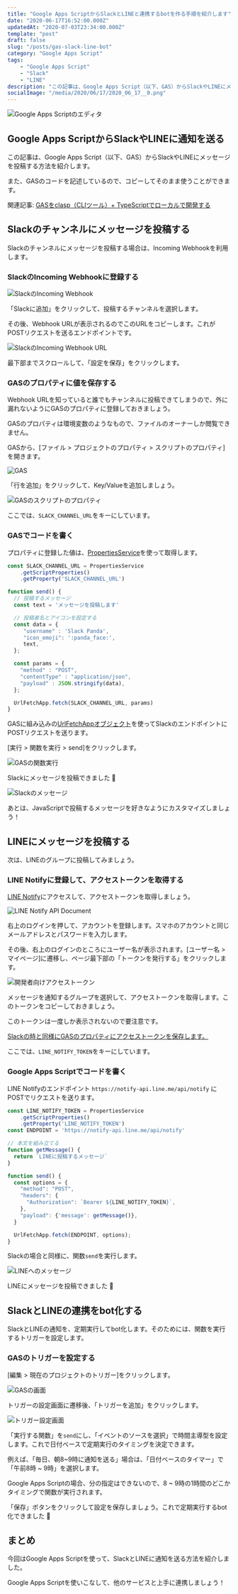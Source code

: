 ```yaml
---
title: "Google Apps ScriptからSlackとLINEと連携するbotを作る手順を紹介します"
date: "2020-06-17T16:52:00.000Z"
updatedAt: "2020-07-03T23:34:00.000Z"
template: "post"
draft: false
slug: "/posts/gas-slack-line-bot"
category: "Google Apps Script"
tags:
    - "Google Apps Script"
    - "Slack"
    - "LINE"
description: "この記事は、Google Apps Script（以下、GAS）からSlackやLINEにメッセージを投稿する方法を紹介します。また、GASのコードを記述しているので、コピーしてそのまま使うことができます。Slackのチャンネルにメッセージを投稿する場合は、Incoming Webhookを利用します。"
socialImage: "/media/2020/06/17/2020_06_17__0.png"
---
```


![Google Apps Scriptのエディタ](/media/2020/06/17/2020_06_17__0.png)

## Google Apps ScriptからSlackやLINEに通知を送る
この記事は、Google Apps Script（以下、GAS）からSlackやLINEにメッセージを投稿する方法を紹介します。

また、GASのコードを記述しているので、コピーしてそのまま使うことができます。

関連記事: [GASをclasp（CLIツール）+ TypeScriptでローカルで開発する](/posts/clasp-typescript)

## Slackのチャンネルにメッセージを投稿する
Slackのチャンネルにメッセージを投稿する場合は、Incoming Webhookを利用します。

### SlackのIncoming Webhookに登録する
![SlackのIncoming Webhook](/media/2020/06/17/2020_06_17__1.png)

「Slackに追加」をクリックして、投稿するチャンネルを選択します。

その後、Webhook URLが表示されるのでこのURLをコピーします。これがPOSTリクエストを送るエンドポイントです。

![SlackのIncoming Webhook URL](/media/2020/06/17/2020_06_17__2.png)

最下部までスクロールして、「設定を保存」をクリックします。

### GASのプロパティに値を保存する
Webhook URLを知っていると誰でもチャンネルに投稿できてしまうので、外に漏れないようにGASのプロパティに登録しておきましょう。

GASのプロパティは環境変数のようなもので、ファイルのオーナーしか閲覧できません。

GASから、[ファイル > プロジェクトのプロパティ > スクリプトのプロパティ]を開きます。

![GAS](/media/2020/06/17/2020_06_17__3.png)

「行を追加」をクリックして、Key/Valueを追加しましょう。

![GASのスクリプトのプロパティ](/media/2020/06/17/2020_06_17__4.png)

ここでは、`SLACK_CHANNEL_URL`をキーにしています。

### GASでコードを書く
プロパティに登録した値は、[PropertiesService](https://developers.google.com/apps-script/reference/properties/properties-service)を使って取得します。

```js:title=slack.js
const SLACK_CHANNEL_URL = PropertiesService
    .getScriptProperties()
    .getProperty('SLACK_CHANNEL_URL')

function send() {
  // 投稿するメッセージ
  const text = 'メッセージを投稿します'

  // 投稿者名とアイコンを設定する
  const data = {
     "username" : 'Slack Panda',
     "icon_emoji": ':panda_face:',
     text,
  };

  const params = {
    "method" : "POST",
    "contentType" : "application/json",
    "payload" : JSON.stringify(data),
  };

  UrlFetchApp.fetch(SLACK_CHANNEL_URL, params)
}
```

GASに組み込みの[UrlFetchAppオブジェクト](https://developers.google.com/apps-script/reference/url-fetch/url-fetch-app)を使ってSlackのエンドポイントにPOSTリクエストを送ります。

[実行 > 関数を実行 > send]をクリックします。

![GASの関数実行](/media/2020/06/17/2020_06_17__5.png)

Slackにメッセージを投稿できました 🎉

![Slackのメッセージ](/media/2020/06/17/2020_06_17__6.png)

あとは、JavaScriptで投稿するメッセージを好きなようにカスタマイズしましょう！

## LINEにメッセージを投稿する
次は、LINEのグループに投稿してみましょう。

### LINE Notifyに登録して、アクセストークンを取得する
[LINE Notify](https://notify-bot.line.me/ja/)にアクセスして、アクセストークンを取得しましょう。

![LINE Notify API Document](/media/2020/06/17/2020_06_17__7.png)

右上のログインを押して、アカウントを登録します。スマホのアカウントと同じメールアドレスとパスワードを入力します。

その後、右上のログインのところにユーザー名が表示されます。[ユーザー名 > マイページ]に遷移し、ページ最下部の「トークンを発行する」をクリックします。

![開発者向けアクセストークン](/media/2020/06/17/2020_06_17__8.png)

メッセージを通知するグループを選択して、アクセストークンを取得します。このトークンをコピーしておきましょう。

このトークンは一度しか表示されないので要注意です。

[Slackの時と同様にGASのプロパティにアクセストークンを保存します。](/posts/gas-slack-line-bot/#GASのプロパティに値を保存する)

ここでは、`LINE_NOTIFY_TOKEN`をキーにしています。

### Google Apps Scriptでコードを書く
LINE Notifyのエンドポイント `https://notify-api.line.me/api/notify` にPOSTでリクエストを送ります。

```js:title=line.js
const LINE_NOTIFY_TOKEN = PropertiesService
    .getScriptProperties()
    .getProperty('LINE_NOTIFY_TOKEN')
const ENDPOINT = 'https://notify-api.line.me/api/notify'

// 本文を組み立てる
function getMessage() {
  return `LINEに投稿するメッセージ`
}

function send() {
  const options = {
    "method": "POST",
    "headers": {
      "Authorization": `Bearer ${LINE_NOTIFY_TOKEN}`,
    },
    "payload": {'message': getMessage()},
  }

  UrlFetchApp.fetch(ENDPOINT, options);
}
```

Slackの場合と同様に、関数`send`を実行します。

![LINEへのメッセージ](/media/2020/06/17/2020_06_17__9.png)

LINEにメッセージを投稿できました 🎉


## SlackとLINEの連携をbot化する
SlackとLINEの通知を、定期実行してbot化します。そのためには、関数を実行するトリガーを設定します。

### GASのトリガーを設定する
[編集 > 現在のプロジェクトのトリガー]をクリックします。

![GASの画面](/media/2020/06/17/2020_06_17__10.png)

トリガーの設定画面に遷移後、「トリガーを追加」をクリックします。

![トリガー設定画面](/media/2020/06/17/2020_06_17__11.png)

「実行する関数」を`send`にし、「イベントのソースを選択」で時間主導型を設定します。これで日付ベースで定期実行のタイミングを決定できます。

例えば、「毎日、朝8~9時に通知を送る」場合は、「日付ベースのタイマー」で「午前8時 ~ 9時」を選択します。

Google Apps Scriptの場合、分の指定はできないので、8 ~ 9時の1時間のどこかタイミングで関数が実行されます。

「保存」ボタンをクリックして設定を保存しましょう。これで定期実行するbot化できました 🎉

## まとめ
今回はGoogle Apps Scriptを使って、SlackとLINEに通知を送る方法を紹介しました。

Google Apps Scriptを使いこなして、他のサービスと上手に連携しましょう！

